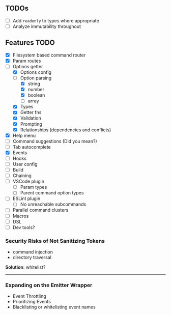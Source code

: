 ## TODOs

- [ ] Add `readonly` to types where appropriate
- [ ] Analyze immutability throughout

## Features TODO

- [x] Filesystem based command router
- [x] Param routes
- [ ] Options getter
  - [x] Options config
  - [ ] Option parsing
    - [x] string
    - [x] number
    - [x] boolean
    - [ ] array
  - [x] Types
  - [x] Getter fns
  - [x] Validation
  - [x] Prompting
  - [x] Relationships (dependencies and conflicts)
- [x] Help menu
- [ ] Command suggestions (Did you mean?)
- [ ] Tab autocomplete
- [x] Events
- [ ] Hooks
- [ ] User config
- [ ] Build
- [ ] Chaining
- [ ] VSCode plugin
  - [ ] Param types
  - [ ] Parent command option types
- [ ] ESLint plugin
  - [ ] No unreachable subcommands
- [ ] Parallel command clusters
- [ ] Macros
- [ ] DSL
- [ ] Dev tools?

### Security Risks of Not Sanitizing Tokens

- command injection
- directory traversal

**Solution**: whitelist?

---

### Expanding on the Emitter Wrapper

- Event Throttling
- Prioritizing Events
- Blacklisting or whitelisting event names